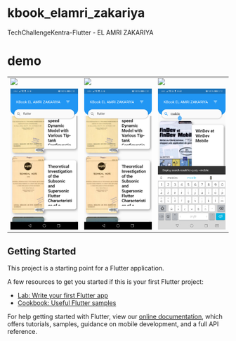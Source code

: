 # kbook_elamri_zakariya

TechChallengeKentra-Flutter - EL AMRI ZAKARIYA

# demo

<div>
    <table>
        <tr>
            <td> 
                <a>
                    <img src="assets/demo/part1.gif" width="230"/>
                </a>
            </td>    
            <td>   
                <a>
                    <img src="assets/demo/part2.gif" width="230"/>                   
                </a>
            </td>
             <td>   
                 <a>
                      <img src="assets/demo/part3.gif" width="230"/>                   
                  </a>
            </td>        
        </tr>
        <tr>
            <td> 
                <a>
                      <img src="assets/demo/list.png" width="230"/>                   
                </a>
            </td>    
            <td>   
                <a>
                      <img src="assets/demo/list.png" width="230"/>                   
                </a>
            </td>
            <td>   
                <a>
                      <img src="assets/demo/search.png" width="230"/>                   
                </a>
            </td>            
        </tr>
    </table>
</div>


## Getting Started

This project is a starting point for a Flutter application.

A few resources to get you started if this is your first Flutter project:

- [Lab: Write your first Flutter app](https://flutter.dev/docs/get-started/codelab)
- [Cookbook: Useful Flutter samples](https://flutter.dev/docs/cookbook)

For help getting started with Flutter, view our
[online documentation](https://flutter.dev/docs), which offers tutorials,
samples, guidance on mobile development, and a full API reference.
